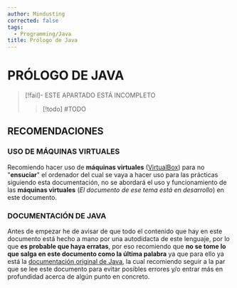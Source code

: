 ```yaml
---
author: Mindusting
corrected: false
tags:
  - Programming/Java
title: Prólogo de Java
---
```


# PRÓLOGO DE JAVA

> [!fail]- ESTE APARTADO ESTÁ INCOMPLETO
> > [!todo] #TODO

## RECOMENDACIONES

### USO DE MÁQUINAS VIRTUALES

Recomiendo hacer uso de **máquinas virtuales** ([VirtualBox](https://www.virtualbox.org/)) para no "**ensuciar**" el ordenador del cual se vaya a hacer uso para las prácticas siguiendo esta documentación, no se abordará el uso y funcionamiento de las **máquinas virtuales** (*El documento de ese tema está en desarrollo*) en este documento.

### DOCUMENTACIÓN DE JAVA

Antes de empezar he de avisar de que todo el contenido que hay en este documento está hecho a mano por una autodidacta de este lenguaje, por lo que **es probable que haya erratas**, por eso recomiendo que **no se tome lo que salga en este documento como la última palabra** ya que para ello ya está la [documentación original de Java](https://docs.oracle.com/javase/8/docs/api/), la cual recomiendo seguir a la par que se lee este documento para evitar posibles errores y/o entrar más en profundidad acerca de algún punto en concreto.
